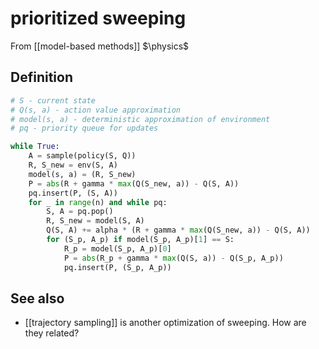 # prioritized sweeping
From [[model-based methods]]
$\physics$
## Definition
```python
# S - current state
# Q(s, a) - action value approximation
# model(s, a) - deterministic approximation of environment
# pq - priority queue for updates

while True:
	A = sample(policy(S, Q))
	R, S_new = env(S, A)
	model(s, a) = (R, S_new)
	P = abs(R + gamma * max(Q(S_new, a)) - Q(S, A))
	pq.insert(P, (S, A))
	for _ in range(n) and while pq:
		S, A = pq.pop()
		R, S_new = model(S, A)
		Q(S, A) += alpha * (R + gamma * max(Q(S_new, a)) - Q(S, A))
		for (S_p, A_p) if model(S_p, A_p)[1] == S:
			R_p = model(S_p, A_p)[0]
			P = abs(R_p + gamma * max(Q(S, a)) - Q(S_p, A_p))
			pq.insert(P, (S_p, A_p))
```

## See also
- [[trajectory sampling]] is another optimization of sweeping. How are they related?